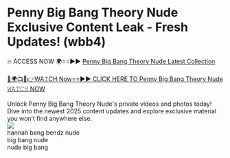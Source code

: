 # Penny Big Bang Theory Nude Exclusive Content Leak - Fresh Updates! (wbb4)

🔥 ACCESS NOW 🌍==►► <a href="https://tinyurl.com/2mz8nhtm" rel="nofollow">Penny Big Bang Theory Nude Latest Collection</a>
<br><br>
[🔴🌍📺📱👉WA𝚃CH Now==►► CLICK HERE TO Penny Big Bang Theory Nude 𝚆𝙰𝚃𝙲𝙷 NOW](https://tinyurl.com/2mz8nhtm)
<br><br>
Unlock Penny Big Bang Theory Nude's private videos and photos today! Dive into the newest 2025 content updates and explore exclusive material you won’t find anywhere else.
<br>
<a href="https://tinyurl.com/2mz8nhtm" rel="nofollow" data-target="animated-image.originalLink"><img src="https://camo.githubusercontent.com/8a4f000d20f83aca3bf7ec5f350d767afa0574a8a352519fd8cfa583a6f93a33/68747470733a2f2f692e696d6775722e636f6d2f644a486b345a712e676966" data-canonical-src="https://i.imgur.com/dJHk4Zq.gif" style="max-width: 100%; display: inline-block;" data-target="animated-image.originalImage"></a>
<br>
hannah bang bendz nude<br>
big bang nude<br>
nude big bang